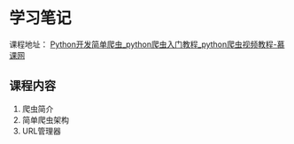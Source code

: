 # 学习笔记

课程地址：
[Python开发简单爬虫_python爬虫入门教程_python爬虫视频教程-慕课网](https://www.imooc.com/learn/563)  

## 课程内容
1. 爬虫简介
2. 简单爬虫架构
3. URL管理器


